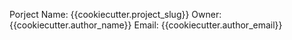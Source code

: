 Porject Name: {{cookiecutter.project_slug}}
Owner: {{cookiecutter.author_name}}
Email: {{cookiecutter.author_email}}